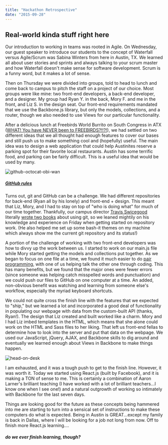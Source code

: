 ```yaml
---
title: "Hackathon Retrospective"
date: "2015-09-28"
---
```


## Real-world kinda stuff right here

Our introduction to working in teams was rooted in Agile. On Wednesday, our guest speaker to introduce our students to the concept of Waterfall versus Agile/Scrum was Sabina Winters from here in Austin, TX. We learned all about user stories and sprints and always talking to your scrum master and how Waterfall doesn't make sense for software development. Scrum is a funny word, but it makes a lot of sense.

Then on Thursday we were divided into groups, told to head to lunch and come back to campus to pitch the staff on a project of our choice. Most groups were like mine: two front-end developers, a back-end developer, and a designer. My group had Ryan Y. in the back, Mory F. and me in the front, and Liz S. in the design seat. Our front-end requirements mandated that we use the Backbone.js library, but only the models, collections, and a router, though we also needed to use Views for our particular functionality.

After a delicious lunch at Freebirds World Burrito on South Congress in ATX ([WHAT! You have NEVER been to FREEBIRDS?!!?!](https://proxy.duckduckgo.com/iu/?u=http%3A%2F%2Fmedia0.giphy.com%2Fmedia%2Fa7ZvDb2NfbQvS%2F200.gif&f=1)), we had settled on two different ideas that we all thought had enough features to cover our bases and still push us to make something cool and (hopefully) useful. The main idea was to design a web application that could help Austinites reserve a parking spot for their favorite local restaurants. Austin has some terrific food, and parking can be fairly difficult. This is a useful idea that would be used by many.

![github-octocat-obi-wan](http://res.cloudinary.com/drumsensei/image/upload/v1515647226/octobiwan_pm8tyr.jpg)

##### [GitHub rules](https://github.com/m2mathew)

Turns out, git and GitHub can be a challenge. We had different repositories for back-end (Ryan all by his lonely) and front-end + design. This meant that Liz, Mory, and I had to stay on top of "who is doing what" for much of our time together. Thankfully, our campus director [Travis Swicegood](http://travisswicegood.com/) literally [wrote two books](https://www.amazon.com/s/ref=nb_sb_noss?url=search-alias%3Dstripbooks&field-keywords=%22travis+swicegood%22) about using git, so we leaned mightily on his knowledge and experience on Friday when getting started on repository work. (He also helped me set up some bash-it themes on my machine which always show me the current git repository and its status!)

A portion of the challenge of working with two front-end developers was how to divvy up the work between us. I started to work on our main.js file while Mory started getting the models and collections put together. As we began to focus on one file at a time, we found it much easier to do [pair programming](https://en.wikipedia.org/wiki/Pair_programming), with one of us helping talk the other one through coding. This has many benefits, but we found that the major ones were fewer errors (since someone was helping catch misspelled words and punctuation) and we could push our files to GitHub on one computer at a time. An added, non-obvious benefit was watching and learning from someone else's workflow, especially the myriad keyboard shortcuts.

We could not quite cross the finish line with the features that we expected to "ship," but we learned a lot and incorporated a good deal of functionality in populating our webpage with data from the custom-built API (thanks, Ryan!). The design that Liz created and built worked like a charm. Mory and I had Liz imbed templates in the HTML, which means that she alone could work on the HTML and Sass files to her liking. That left us front-end fellas to determine how to look into the server and put that data on the webpage. We used our JavaScript, jQuery, AJAX, and Backbone skills to dig around and eventually we learned enough about Views in Backbone to make things happen.

![head-on-desk](http://res.cloudinary.com/drumsensei/image/upload/v1515647237/exhausted1_m8fzwo.jpg)

I am exhausted, and it was a tough push to get to the finish line. However, it was worth it. Today we started using React.js (built by Facebook), and it is making a TON of sense to me. This is certainly a combination of Aaron Larner's brilliant teaching (I have worked with a lot of brilliant teachers...I know one when I see one!) and a natural outgrowth of working so intimately with Backbone for the last seven days.

Things are looking good for the future as these concepts being hammered into me are starting to turn into a sensical set of instructions to make these computers do what is expected. Being in Austin is GREAT...except my family is back in Dallas, where I will be looking for a job not long from now. Off to finish more React.js learning....

##### do we ever finish learning, though?

